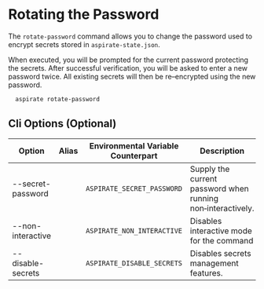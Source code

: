 # Rotating the Password

The `rotate-password` command allows you to change the password used to encrypt secrets stored in `aspirate-state.json`.

When executed, you will be prompted for the current password protecting the secrets. After successful verification, you will be asked to enter a new password twice. All existing secrets will then be re–encrypted using the new password.

```bash
  aspirate rotate-password
```

## Cli Options (Optional)

| Option | Alias | Environmental Variable Counterpart | Description |
|-------|-------|------------------------------------|-------------|
| --secret-password |       | `ASPIRATE_SECRET_PASSWORD` | Supply the current password when running non‑interactively. |
| --non-interactive |       | `ASPIRATE_NON_INTERACTIVE` | Disables interactive mode for the command |
| --disable-secrets |       | `ASPIRATE_DISABLE_SECRETS` | Disables secrets management features. |
